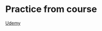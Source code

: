 # Practice from course
[Udemy](https://standardcharteredfuturestate.udemy.com/course/coding-interview-question-data-structures-algorithm/learn/lecture/26435954#overview)